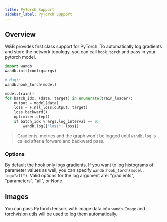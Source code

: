 ```yaml
---
title: PyTorch Support
sidebar_label: PyTorch Support
---
```


## Overview

W&B provides first class support for PyTorch. To automatically log gradients and store the network topology, you can call `hook_torch` and pass in your pytorch model.

```python
import wandb
wandb.init(config=args)

# Magic
wandb.hook_torch(model)

model.train()
for batch_idx, (data, target) in enumerate(train_loader):
    output = model(data)
    loss = F.nll_loss(output, target)
    loss.backward()
    optimizer.step()
    if batch_idx % args.log_interval == 0:
        wandb.log({"loss": loss})
```

> Gradients, metrics and the graph won't be logged until `wandb.log` is called after a forward and backward pass.

### Options

By default the hook only logs gradients. If you want to log histograms of parameter values as well, you can specify `wandb.hook_torch(model, log="all")`. Valid options for the log argument are: "gradients", "parameters", "all", or None.

## Images

You can pass PyTorch tensors with image data into `wandb.Image` and torchvision utils will be used to log them automatically.
